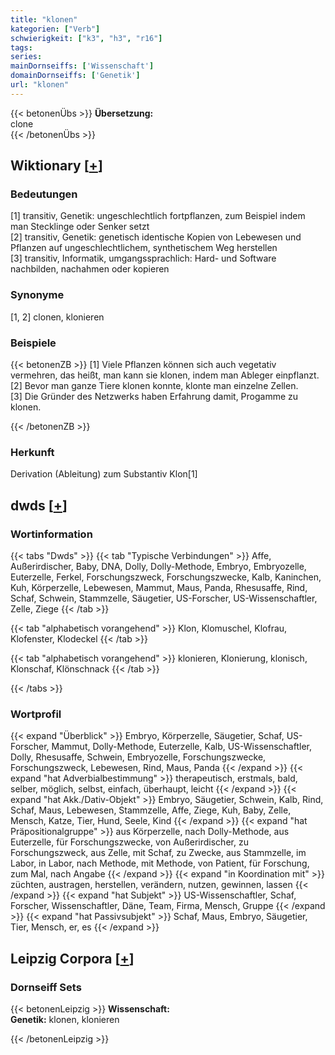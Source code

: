 ```yaml
---
title: "klonen"
kategorien: ["Verb"]
schwierigkeit: ["k3", "h3", "r16"]
tags:
series:
mainDornseiffs: ['Wissenschaft']
domainDornseiffs: ['Genetik']
url: "klonen"
---
```


{{< betonenÜbs >}}
**Übersetzung:**  
clone  
{{< /betonenÜbs >}}

## Wiktionary [[+](https://de.wiktionary.org/wiki/klonen)]

### Bedeutungen
[1] transitiv, Genetik: ungeschlechtlich fortpflanzen, zum Beispiel indem man Stecklinge oder Senker setzt  
[2] transitiv, Genetik: genetisch identische Kopien von Lebewesen und Pflanzen auf ungeschlechtlichem, synthetischem Weg herstellen  
[3] transitiv, Informatik, umgangssprachlich: Hard- und Software nachbilden, nachahmen oder kopieren  

### Synonyme
[1, 2] clonen, klonieren  

### Beispiele
{{< betonenZB >}}
[1] Viele Pflanzen können sich auch vegetativ vermehren, das heißt, man kann sie klonen, indem man Ableger einpflanzt.  
[2] Bevor man ganze Tiere klonen konnte, klonte man einzelne Zellen.  
[3] Die Gründer des Netzwerks haben Erfahrung damit, Progamme zu klonen.  

{{< /betonenZB >}}
### Herkunft
Derivation (Ableitung) zum Substantiv Klon[1]  



## dwds [[+](https://www.dwds.de/wb/klonen)]

### Wortinformation
{{< tabs "Dwds" >}}
{{< tab "Typische Verbindungen" >}}
Affe, Außerirdischer, Baby, DNA, Dolly, Dolly-Methode, Embryo, Embryozelle, Euterzelle, Ferkel, Forschungszweck, Forschungszwecke, Kalb, Kaninchen, Kuh, Körperzelle, Lebewesen, Mammut, Maus, Panda, Rhesusaffe, Rind, Schaf, Schwein, Stammzelle, Säugetier, US-Forscher, US-Wissenschaftler, Zelle, Ziege
{{< /tab >}}

{{< tab "alphabetisch vorangehend" >}}
Klon, Klomuschel, Klofrau, Klofenster, Klodeckel
{{< /tab >}}

{{< tab "alphabetisch vorangehend" >}}
klonieren, Klonierung, klonisch, Klonschaf, Klönschnack
{{< /tab >}}

{{< /tabs >}}

### Wortprofil
{{< expand "Überblick" >}} Embryo, Körperzelle, Säugetier, Schaf, US-Forscher, Mammut, Dolly-Methode, Euterzelle, Kalb, US-Wissenschaftler, Dolly, Rhesusaffe, Schwein, Embryozelle, Forschungszwecke, Forschungszweck, Lebewesen, Rind, Maus, Panda {{< /expand >}}
{{< expand "hat Adverbialbestimmung" >}} therapeutisch, erstmals, bald, selber, möglich, selbst, einfach, überhaupt, leicht {{< /expand >}}
{{< expand "hat Akk./Dativ-Objekt" >}} Embryo, Säugetier, Schwein, Kalb, Rind, Schaf, Maus, Lebewesen, Stammzelle, Affe, Ziege, Kuh, Baby, Zelle, Mensch, Katze, Tier, Hund, Seele, Kind {{< /expand >}}
{{< expand "hat Präpositionalgruppe" >}} aus Körperzelle, nach Dolly-Methode, aus Euterzelle, für Forschungszwecke, von Außerirdischer, zu Forschungszweck, aus Zelle, mit Schaf, zu Zwecke, aus Stammzelle, im Labor, in Labor, nach Methode, mit Methode, von Patient, für Forschung, zum Mal, nach Angabe {{< /expand >}}
{{< expand "in Koordination mit" >}} züchten, austragen, herstellen, verändern, nutzen, gewinnen, lassen {{< /expand >}}
{{< expand "hat Subjekt" >}} US-Wissenschaftler, Schaf, Forscher, Wissenschaftler, Däne, Team, Firma, Mensch, Gruppe {{< /expand >}}
{{< expand "hat Passivsubjekt" >}} Schaf, Maus, Embryo, Säugetier, Tier, Mensch, er, es {{< /expand >}}

## Leipzig Corpora [[+](https://corpora.uni-leipzig.de/en/res?word=klonen&corpusId=deu_newscrawl-public_2018)]

### Dornseiff Sets
{{< betonenLeipzig >}}
**Wissenschaft:**  
**Genetik:** klonen, klonieren  

{{< /betonenLeipzig >}}
